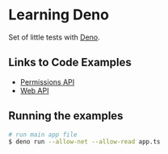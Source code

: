 # Learning Deno

Set of little tests with [Deno](https://deno.land/).

## Links to Code Examples

-   [Permissions API](./permissions/permission.ts)
-   [Web API](./web/web.ts)

## Running the examples

```bash
# run main app file
$ deno run --allow-net --allow-read app.ts
```
